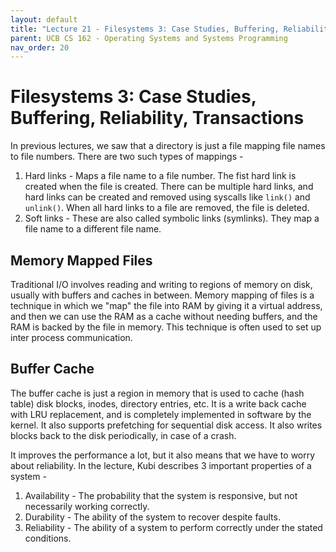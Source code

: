 ```yaml
---
layout: default
title: "Lecture 21 - Filesystems 3: Case Studies, Buffering, Reliability, Transactions"
parent: UCB CS 162 - Operating Systems and Systems Programming
nav_order: 20
---
```


# Filesystems 3: Case Studies, Buffering, Reliability, Transactions

In previous lectures, we saw that a directory is just a file mapping file names to file numbers. There are two such types of mappings - 

1. Hard links - Maps a file name to a file number. The fist hard link is created when the file is created. There can be multiple hard links, and hard links can be created and removed using syscalls like `link()` and `unlink()`. When all hard links to a file are removed, the file is deleted.
2. Soft links - These are also called symbolic links (symlinks). They map a file name to a different file name.

## Memory Mapped Files
Traditional I/O involves reading and writing to regions of memory on disk, usually with buffers and caches in between. Memory mapping of files is a technique in which we "map" the file into RAM by giving it a virtual address, and then we can use the RAM as a cache without needing buffers, and the RAM is backed by the file in memory. This technique is often used to set up inter process communication.

## Buffer Cache
The buffer cache is just a region in memory that is used to cache (hash table) disk blocks, inodes, directory entries, etc. It is a write back cache with LRU replacement, and is completely implemented in software by the kernel. It also supports prefetching for sequential disk access. It also writes blocks back to the disk periodically, in case of a crash.

It improves the performance a lot, but it also means that we have to worry about reliability. In the lecture, Kubi describes 3 important properties of a system -

1. Availability - The probability that the system is responsive, but not necessarily working correctly.
2. Durability - The ability of the system to recover despite faults.
3. Reliability - The ability of a system to perform correctly under the stated conditions.

